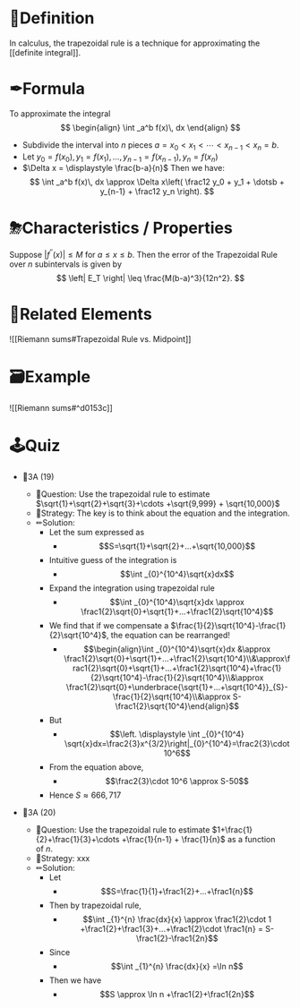 # 📝Definition
In calculus, the trapezoidal rule is a technique for approximating the [[definite integral]].

# ✒Formula
To approximate the integral
$$
\begin{align}
\int _a^b f(x)\, dx
\end{align}
$$
- Subdivide the interval into $n$ pieces $a = x_0 < x_1 < \dotsb < x_{n-1} < x_n = b$.
- Let $y_0 = f(x_0), y_1 = f(x_1),...,y_{n-1} = f(x_{n-1}), y_n = f(x_n)$
- $\Delta x = \displaystyle \frac{b-a}{n}$
Then we have:
$$
\int _a^b f(x)\, dx \approx \Delta x\left( \frac12 y_0 + y_1 + \dotsb + y_{n-1} + \frac12 y_n \right).
$$

# ⛈Characteristics / Properties
Suppose $\left| f^{\prime \prime }(x) \right| \leq M$ for $a \leq x \leq b$. Then the error of the Trapezoidal Rule over $n$ subintervals is given by
$$
\left| E_T \right| \leq \frac{M(b-a)^3}{12n^2}.
$$

# 🧬Related Elements
![[Riemann sums#Trapezoidal Rule vs. Midpoint]]


# 🗃Example
![[Riemann sums#^d0153c]]

# 🕹Quiz
- 📌3A (19)
	- 💬Question: Use the trapezoidal rule to estimate $\sqrt{1}+\sqrt{2}+\sqrt{3}+\cdots +\sqrt{9,999} + \sqrt{10,000}$
	- 🏹Strategy: The key is to think about the equation and the integration.
	- ✏Solution:
		- Let the sum expressed as
			- $$S=\sqrt{1}+\sqrt{2}+...+\sqrt{10,000}$$
		- Intuitive guess of the integration is
			- $$\int _{0}^{10^4}\sqrt{x}dx$$
		- Expand the integration using trapezoidal rule
			- $$\int _{0}^{10^4}\sqrt{x}dx \approx \frac1{2}\sqrt{0}+\sqrt{1}+...+\frac1{2}\sqrt{10^4}$$
		- We find that if we compensate a $\frac{1}{2}\sqrt{10^4}-\frac{1}{2}\sqrt{10^4}$, the equation can be rearranged!
			- $$\begin{align}\int _{0}^{10^4}\sqrt{x}dx &\approx \frac1{2}\sqrt{0}+\sqrt{1}+...+\frac1{2}\sqrt{10^4}\\&\approx\frac1{2}\sqrt{0}+\sqrt{1}+...+\frac1{2}\sqrt{10^4}+\frac{1}{2}\sqrt{10^4}-\frac{1}{2}\sqrt{10^4}\\&\approx \frac1{2}\sqrt{0}+\underbrace{\sqrt{1}+...+\sqrt{10^4}}_{S}-\frac{1}{2}\sqrt{10^4}\\&\approx S-\frac1{2}\sqrt{10^4}\end{align}$$
		- But
			- $$\left. \displaystyle \int _{0}^{10^4} \sqrt{x}dx=\frac2{3}x^{3/2}\right|_{0}^{10^4}=\frac2{3}\cdot 10^6$$
		- From the equation above,
			- $$\frac2{3}\cdot 10^6 \approx S-50$$
		- Hence $S \approx 666,717$


- 📌3A (20)
	- 💬Question: Use the trapezoidal rule to estimate $1+\frac{1}{2}+\frac{1}{3}+\cdots +\frac{1}{n-1} + \frac{1}{n}$ as a function of $n$.
	- 🏹Strategy: xxx
	- ✏Solution:
		- Let
			- $$S=\frac{1}{1}+\frac1{2}+...+\frac1{n}$$
		- Then by trapezoidal rule,
			- $$\int _{1}^{n} \frac{dx}{x} \approx \frac1{2}\cdot 1 +\frac1{2}+\frac1{3}+...+\frac1{2}\cdot \frac1{n} = S-\frac1{2}-\frac1{2n}$$
		- Since
			- $$\int _{1}^{n} \frac{dx}{x} =\ln n$$
		- Then we have
			- $$S \approx \ln n +\frac1{2}+\frac1{2n}$$
